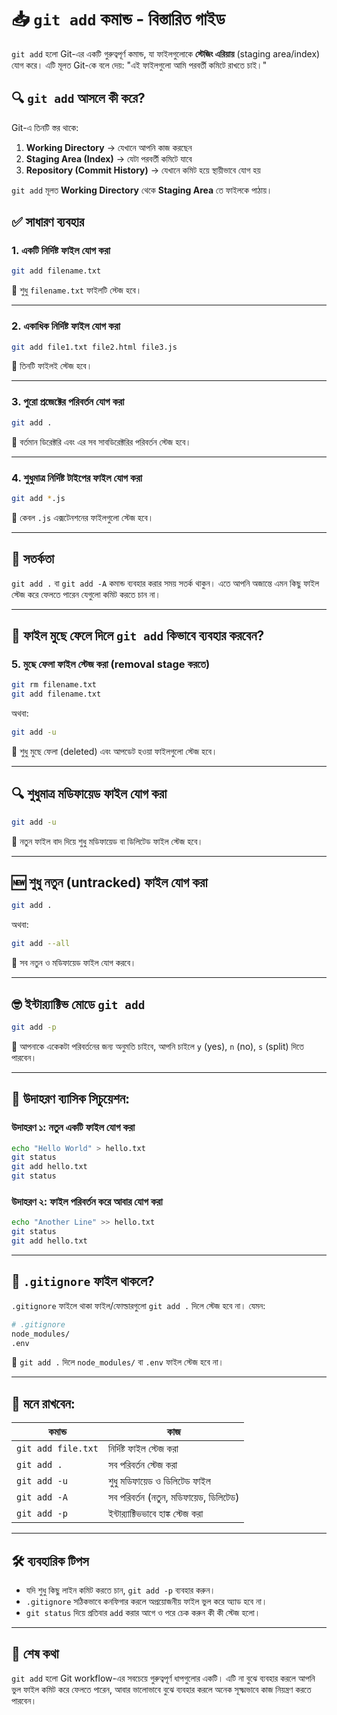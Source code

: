 
# 📥 `git add` কমান্ড - বিস্তারিত গাইড

`git add` হলো Git-এর একটি গুরুত্বপূর্ণ কমান্ড, যা ফাইলগুলোকে **স্টেজিং এরিয়ায়** (staging area/index) যোগ করে। এটি মূলত Git-কে বলে দেয়: "এই ফাইলগুলো আমি পরবর্তী কমিটে রাখতে চাই।"

## 🔍 `git add` আসলে কী করে?

Git-এ তিনটি স্তর থাকে:

1. **Working Directory** → যেখানে আপনি কাজ করছেন
2. **Staging Area (Index)** → যেটা পরবর্তী কমিটে যাবে
3. **Repository (Commit History)** → যেখানে কমিট হয়ে স্থায়ীভাবে যোগ হয়

`git add` মূলত **Working Directory** থেকে **Staging Area** তে ফাইলকে পাঠায়।

## ✅ সাধারণ ব্যবহার

### 1. একটি নির্দিষ্ট ফাইল যোগ করা

```bash
git add filename.txt
````

🎯 শুধু `filename.txt` ফাইলটি স্টেজ হবে।

---

### 2. একাধিক নির্দিষ্ট ফাইল যোগ করা

```bash
git add file1.txt file2.html file3.js
```

🎯 তিনটি ফাইলই স্টেজ হবে।

---

### 3. পুরো প্রজেক্টের পরিবর্তন যোগ করা

```bash
git add .
```

🎯 বর্তমান ডিরেক্টরি এবং এর সব সাবডিরেক্টরির পরিবর্তন স্টেজ হবে।

---

### 4. শুধুমাত্র নির্দিষ্ট টাইপের ফাইল যোগ করা

```bash
git add *.js
```

🎯 কেবল `.js` এক্সটেনশনের ফাইলগুলো স্টেজ হবে।

---

## 🚨 সতর্কতা

`git add .` বা `git add -A` কমান্ড ব্যবহার করার সময় সতর্ক থাকুন। এতে আপনি অজান্তে এমন কিছু ফাইল স্টেজ করে ফেলতে পারেন যেগুলো কমিট করতে চান না।

---

## 🔄 ফাইল মুছে ফেলে দিলে `git add` কিভাবে ব্যবহার করবেন?

### 5. মুছে ফেলা ফাইল স্টেজ করা (removal stage করতে)

```bash
git rm filename.txt
git add filename.txt
```

অথবা:

```bash
git add -u
```

🎯 শুধু মুছে ফেলা (deleted) এবং আপডেট হওয়া ফাইলগুলো স্টেজ হবে।

---

## 🔍 শুধুমাত্র মডিফায়েড ফাইল যোগ করা

```bash
git add -u
```

🎯 নতুন ফাইল বাদ দিয়ে শুধু মডিফায়েড বা ডিলিটেড ফাইল স্টেজ হবে।

---

## 🆕 শুধু নতুন (untracked) ফাইল যোগ করা

```bash
git add .
```

অথবা:

```bash
git add --all
```

🎯 সব নতুন ও মডিফায়েড ফাইল যোগ করবে।

---

## 🤓 ইন্টার‍্যাক্টিভ মোডে `git add`

```bash
git add -p
```

🎯 আপনাকে একেকটা পরিবর্তনের জন্য অনুমতি চাইবে, আপনি চাইলে `y` (yes), `n` (no), `s` (split) দিতে পারবেন।

---

## 🧪 উদাহরণ ব্যাসিক সিচুয়েশন:

### উদাহরণ ১: নতুন একটি ফাইল যোগ করা

```bash
echo "Hello World" > hello.txt
git status
git add hello.txt
git status
```

### উদাহরণ ২: ফাইল পরিবর্তন করে আবার যোগ করা

```bash
echo "Another Line" >> hello.txt
git status
git add hello.txt
```

---

## 📁 `.gitignore` ফাইল থাকলে?

`.gitignore` ফাইলে থাকা ফাইল/ফোল্ডারগুলো `git add .` দিলে স্টেজ হবে না।
যেমন:

```bash
# .gitignore
node_modules/
.env
```

🎯 `git add .` দিলে `node_modules/` বা `.env` ফাইল স্টেজ হবে না।

---

## 🧠 মনে রাখবেন:

| কমান্ড             | কাজ                                   |
| ------------------ | ------------------------------------- |
| `git add file.txt` | নির্দিষ্ট ফাইল স্টেজ করা              |
| `git add .`        | সব পরিবর্তন স্টেজ করা                 |
| `git add -u`       | শুধু মডিফায়েড ও ডিলিটেড ফাইল          |
| `git add -A`       | সব পরিবর্তন (নতুন, মডিফায়েড, ডিলিটেড) |
| `git add -p`       | ইন্টার‍্যাক্টিভভাবে হাঙ্ক স্টেজ করা   |

---

## 🛠️ ব্যবহারিক টিপস

* যদি শুধু কিছু লাইন কমিট করতে চান, `git add -p` ব্যবহার করুন।
* `.gitignore` সঠিকভাবে কনফিগার করলে অপ্রয়োজনীয় ফাইল ভুল করে অ্যাড হবে না।
* `git status` দিয়ে প্রতিবার `add` করার আগে ও পরে চেক করুন কী কী স্টেজ হলো।

---

## 🧾 শেষ কথা

`git add` হলো Git workflow-এর সবচেয়ে গুরুত্বপূর্ণ ধাপগুলোর একটি। এটি না বুঝে ব্যবহার করলে আপনি ভুল ফাইল কমিট করে ফেলতে পারেন, আবার ভালোভাবে বুঝে ব্যবহার করলে অনেক সূক্ষ্মভাবে কাজ নিয়ন্ত্রণ করতে পারবেন।
